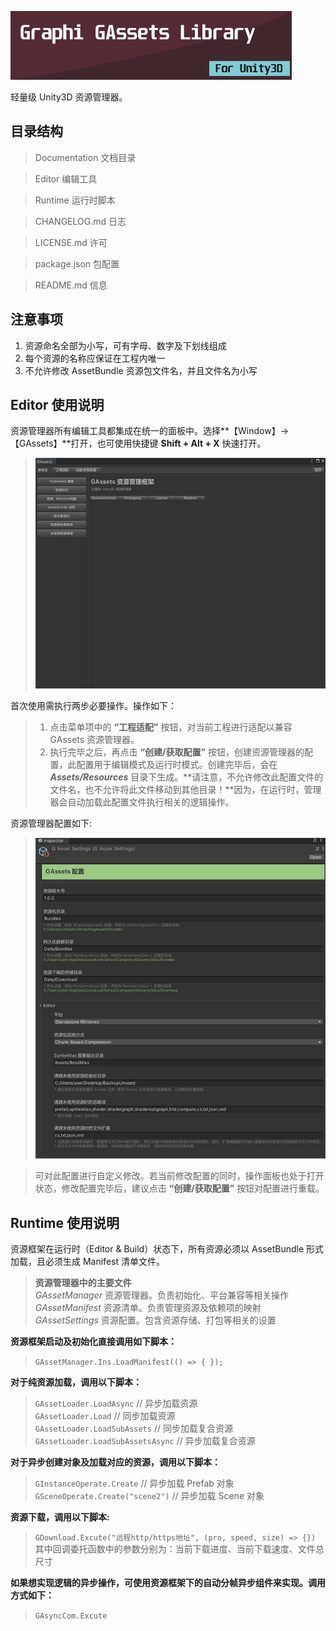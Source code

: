 ![](images/label.png)

轻量级 Unity3D 资源管理器。


## 目录结构 ##
> Documentation 文档目录

> Editor 编辑工具

> Runtime 运行时脚本

> CHANGELOG.md 日志

> LICENSE.md 许可

> package.json 包配置

> README.md 信息


## 注意事项 ##
1. 资源命名全部为小写，可有字母、数字及下划线组成
2. 每个资源的名称应保证在工程内唯一
3. 不允许修改 AssetBundle 资源包文件名，并且文件名为小写


## Editor 使用说明 ##
资源管理器所有编辑工具都集成在统一的面板中。选择**【Window】->【GAssets】**打开，也可使用快捷键 **Shift + Alt + X** 快速打开。

>![](images/editorpanel.png)

首次使用需执行两步必要操作。操作如下：
>1. 点击菜单项中的 **“工程适配”** 按钮，对当前工程进行适配以兼容 GAssets 资源管理器。
>2. 执行完毕之后，再点击 **“创建/获取配置”** 按钮，创建资源管理器的配置，此配置用于编辑模式及运行时模式。创建完毕后，会在 ***Assets/Resources*** 目录下生成。**请注意，不允许修改此配置文件的文件名，也不允许将此文件移动到其他目录！**因为，在运行时，管理器会自动加载此配置文件执行相关的逻辑操作。


资源管理器配置如下:

>![](images/cnfinspector.png)

>可对此配置进行自定义修改。若当前修改配置的同时，操作面板也处于打开状态，修改配置完毕后，建议点击 **“创建/获取配置”** 按钮对配置进行重载。

## Runtime 使用说明 ##
资源框架在运行时（Editor & Build）状态下，所有资源必须以 AssetBundle 形式加载，且必须生成 Manifest 清单文件。  
>
> **资源管理器中的主要文件**  
> *GAssetManager*   资源管理器。负责初始化、平台兼容等相关操作  
> *GAssetManifest*  资源清单。负责管理资源及依赖项的映射  
> *GAssetSettings*  资源配置。包含资源存储、打包等相关的设置  
> 
**资源框架启动及初始化直接调用如下脚本：**    
> `GAssetManager.Ins.LoadManifest(() => { });`  
> 
**对于纯资源加载，调用以下脚本：**   
> `GAssetLoader.LoadAsync`   // 异步加载资源  
> `GAssetLoader.Load`        // 同步加载资源  
> `GAssetLoader.LoadSubAssets`   // 同步加载复合资源  
> `GAssetLoader.LoadSubAssetsAsync`  // 异步加载复合资源  
>
**对于异步创建对象及加载对应的资源，调用以下脚本：**  
> `GInstanceOperate.Create` // 异步加载 Prefab 对象  
> `GSceneOperate.Create("scene2")` // 异步加载 Scene 对象
>
**资源下载，调用以下脚本:**  
> `GDownload.Excute("远程http/https地址", (pro, speed, size) => {})`  
> 其中回调委托函数中的参数分别为：当前下载进度、当前下载速度、文件总尺寸
>
**如果想实现逻辑的异步操作，可使用资源框架下的自动分帧异步组件来实现。调用方式如下：**  
> `GAsyncCom.Excute`
